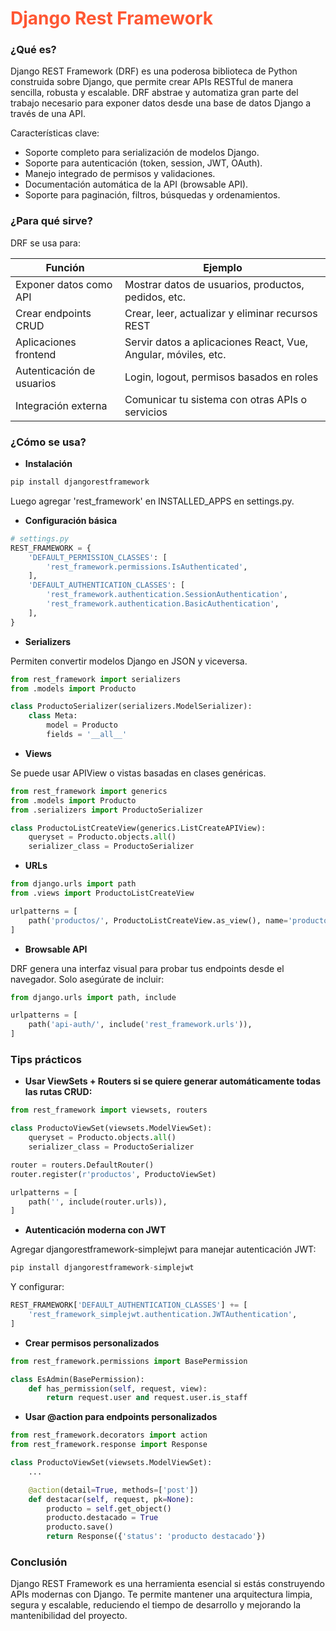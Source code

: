 # <font color=#ff5733>Django Rest Framework</font>

### ¿Qué es?

Django REST Framework (DRF) es una poderosa biblioteca de Python construida sobre Django, que permite crear APIs RESTful de manera sencilla, robusta y escalable. DRF abstrae y automatiza gran parte del trabajo necesario para exponer datos desde una base de datos Django a través de una API.

Características clave:
- Soporte completo para serialización de modelos Django.
- Soporte para autenticación (token, session, JWT, OAuth).
- Manejo integrado de permisos y validaciones.
- Documentación automática de la API (browsable API).
- Soporte para paginación, filtros, búsquedas y ordenamientos.

### ¿Para qué sirve?

DRF se usa para:

| Función | Ejemplo |
|---------|---------|
| Exponer datos como API |	Mostrar datos de usuarios, productos, pedidos, etc.
| Crear endpoints CRUD | Crear, leer, actualizar y eliminar recursos REST
| Aplicaciones frontend	| Servir datos a aplicaciones React, Vue, Angular, móviles, etc.
| Autenticación de usuarios	| Login, logout, permisos basados en roles
| Integración externa | Comunicar tu sistema con otras APIs o servicios

### ¿Cómo se usa?

- **Instalación**

```python
pip install djangorestframework
```

Luego agregar 'rest_framework' en INSTALLED_APPS en settings.py.

- **Configuración básica**

```python
# settings.py
REST_FRAMEWORK = {
    'DEFAULT_PERMISSION_CLASSES': [
        'rest_framework.permissions.IsAuthenticated',
    ],
    'DEFAULT_AUTHENTICATION_CLASSES': [
        'rest_framework.authentication.SessionAuthentication',
        'rest_framework.authentication.BasicAuthentication',
    ],
}
```

- **Serializers**

Permiten convertir modelos Django en JSON y viceversa.

```python
from rest_framework import serializers
from .models import Producto

class ProductoSerializer(serializers.ModelSerializer):
    class Meta:
        model = Producto
        fields = '__all__'
```

- **Views**

Se puede usar APIView o vistas basadas en clases genéricas.

```python
from rest_framework import generics
from .models import Producto
from .serializers import ProductoSerializer

class ProductoListCreateView(generics.ListCreateAPIView):
    queryset = Producto.objects.all()
    serializer_class = ProductoSerializer
```

- **URLs**

```python
from django.urls import path
from .views import ProductoListCreateView

urlpatterns = [
    path('productos/', ProductoListCreateView.as_view(), name='producto-list-create'),
]
```

- **Browsable API**

DRF genera una interfaz visual para probar tus endpoints desde el navegador. Solo asegúrate de incluir:

```python
from django.urls import path, include

urlpatterns = [
    path('api-auth/', include('rest_framework.urls')),
]
```

### Tips prácticos

- **Usar ViewSets + Routers si se quiere generar automáticamente todas las rutas CRUD:**

```python
from rest_framework import viewsets, routers

class ProductoViewSet(viewsets.ModelViewSet):
    queryset = Producto.objects.all()
    serializer_class = ProductoSerializer

router = routers.DefaultRouter()
router.register(r'productos', ProductoViewSet)

urlpatterns = [
    path('', include(router.urls)),
]
```

- **Autenticación moderna con JWT**

Agregar djangorestframework-simplejwt para manejar autenticación JWT:

```python
pip install djangorestframework-simplejwt
```
Y configurar:

```python
REST_FRAMEWORK['DEFAULT_AUTHENTICATION_CLASSES'] += [
    'rest_framework_simplejwt.authentication.JWTAuthentication',
]
```

- **Crear permisos personalizados**

```python
from rest_framework.permissions import BasePermission

class EsAdmin(BasePermission):
    def has_permission(self, request, view):
        return request.user and request.user.is_staff
```

- **Usar @action para endpoints personalizados**

```python
from rest_framework.decorators import action
from rest_framework.response import Response

class ProductoViewSet(viewsets.ModelViewSet):
    ...

    @action(detail=True, methods=['post'])
    def destacar(self, request, pk=None):
        producto = self.get_object()
        producto.destacado = True
        producto.save()
        return Response({'status': 'producto destacado'})
```

### Conclusión

Django REST Framework es una herramienta esencial si estás construyendo APIs modernas con Django. Te permite mantener una arquitectura limpia, segura y escalable, reduciendo el tiempo de desarrollo y mejorando la mantenibilidad del proyecto.
